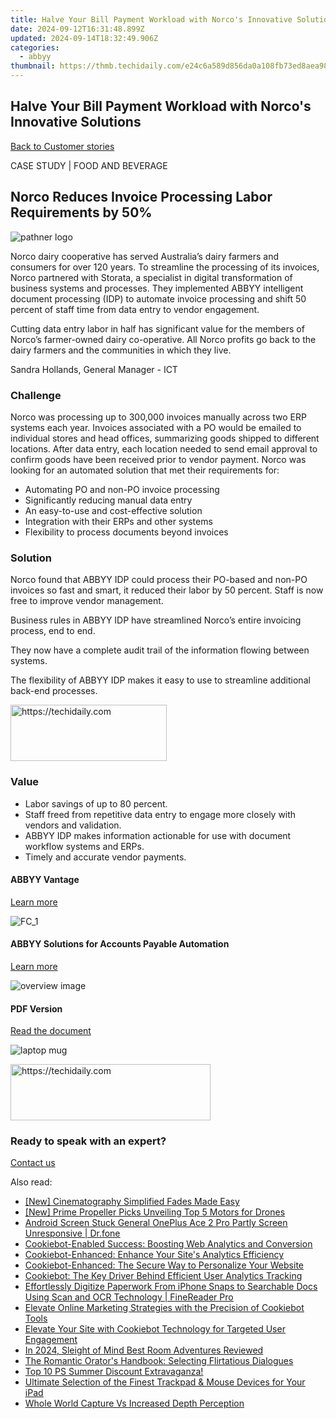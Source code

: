 ```yaml
---
title: Halve Your Bill Payment Workload with Norco's Innovative Solutions
date: 2024-09-12T16:31:48.899Z
updated: 2024-09-14T18:32:49.906Z
categories:
  - abbyy
thumbnail: https://thmb.techidaily.com/e24c6a589d856da0a108fb73ed8aea987528294a85122e6caa68a425ef40bc26.jpg
---
```


## Halve Your Bill Payment Workload with Norco's Innovative Solutions

[Back to Customer stories](https://tools.techidaily.com/abbyy/products/)

CASE STUDY | FOOD AND BEVERAGE

## Norco Reduces Invoice Processing Labor Requirements by 50%

![pathner logo](https://content.abbyy.com/-/media/project/abbyy/abbyy/insights/customer-stories/white-logos/norco-logo-new_white.png?h=71&iar=0&w=121)

Norco dairy cooperative has served Australia’s dairy farmers and consumers for over 120 years. To streamline the processing of its invoices, Norco partnered with Storata, a specialist in digital transformation of business systems and processes. They implemented ABBYY intelligent document processing (IDP) to automate invoice processing and shift 50 percent of staff time from data entry to vendor engagement.

Cutting data entry labor in half has significant value for the members of Norco’s farmer-owned dairy co-operative. All Norco profits go back to the dairy farmers and the communities in which they live.

Sandra Hollands, General Manager - ICT

### Challenge

Norco was processing up to 300,000 invoices manually across two ERP systems each year. Invoices associated with a PO would be emailed to individual stores and head offices, summarizing goods shipped to different locations. After data entry, each location needed to send email approval to confirm goods have been received prior to vendor payment. Norco was looking for an automated solution that met their requirements for:

* Automating PO and non-PO invoice processing
* Significantly reducing manual data entry
* An easy-to-use and cost-effective solution
* Integration with their ERPs and other systems
* Flexibility to process documents beyond invoices

### Solution

Norco found that ABBYY IDP could process their PO-based and non-PO invoices so fast and smart, it reduced their labor by 50 percent. Staff is now free to improve vendor management.

Business rules in ABBYY IDP have streamlined Norco’s entire invoicing process, end to end.

They now have a complete audit trail of the information flowing between systems.

The flexibility of ABBYY IDP makes it easy to use to streamline additional back-end processes. 

<!-- affiliate ads begin -->
<a href="https://aligracehair.sjv.io/c/5597632/2115930/19272" target="_top" id="2115930">
  <img src="//a.impactradius-go.com/display-ad/19272-2115930" border="0" alt="https://techidaily.com" width="250" height="90"/>
</a>
<img height="0" width="0" src="https://aligracehair.sjv.io/i/5597632/2115930/19272" style="position:absolute;visibility:hidden;" border="0" />
<!-- affiliate ads end -->

### Value

* Labor savings of up to 80 percent.
* Staff freed from repetitive data entry to engage more closely with vendors and validation.
* ABBYY IDP makes information actionable for use with document workflow systems and ERPs.
* Timely and accurate vendor payments.

#### ABBYY Vantage

[Learn more](https://tools.techidaily.com/abbyy/products/)

![FC_1](https://content.abbyy.com/-/media/project/abbyy/abbyy/products/flexicapture/fc_1.jpg?h=392&iar=0&w=696)

#### ABBYY Solutions for Accounts Payable Automation

[Learn more](https://tools.techidaily.com/abbyy/products/)

![overview image](https://content.abbyy.com/-/media/project/abbyy/abbyy/solutions/ap-automation/overview-image.jpg?h=800&iar=0&w=1392)

#### PDF Version

[Read the document](https://content.abbyy.com/-/media/Project/Abbyy/Abbyy/Insights/Customer-Stories/PDFs/norco-case-study-intelligent-document-processing-en.pdf)

![laptop mug](https://content.abbyy.com/-/media/project/abbyy/abbyy/company/newsroom/news-images/laptop-mug.jpg?h=836&iar=0&w=1486)

<!-- affiliate ads begin -->
<a href="https://wigfever.sjv.io/c/5597632/2014850/22899" target="_top" id="2014850">
  <img src="//a.impactradius-go.com/display-ad/22899-2014850" border="0" alt="https://techidaily.com" width="320" height="90"/>
</a>
<img height="0" width="0" src="https://wigfever.sjv.io/i/5597632/2014850/22899" style="position:absolute;visibility:hidden;" border="0" />
<!-- affiliate ads end -->

### Ready to speak with an expert?

[Contact us](https://tools.techidaily.com/abbyy/products/)

<ins class="adsbygoogle"
     style="display:block"
     data-ad-format="autorelaxed"
     data-ad-client="ca-pub-7571918770474297"
     data-ad-slot="1223367746"></ins>

<ins class="adsbygoogle"
     style="display:block"
     data-ad-client="ca-pub-7571918770474297"
     data-ad-slot="8358498916"
     data-ad-format="auto"
     data-full-width-responsive="true"></ins>

<span class="atpl-alsoreadstyle">Also read:</span>
<div><ul>
<li><a href="https://visual-screen-recording.techidaily.com/new-cinematography-simplified-fades-made-easy/"><u>[New] Cinematography Simplified Fades Made Easy</u></a></li>
<li><a href="https://extra-skills.techidaily.com/new-prime-propeller-picks-unveiling-top-5-motors-for-drones/"><u>[New] Prime Propeller Picks Unveiling Top 5 Motors for Drones</u></a></li>
<li><a href="https://howto.techidaily.com/android-screen-stuck-general-oneplus-ace-2-pro-partly-screen-unresponsive-drfone-by-drfone-fix-android-problems-fix-android-problems/"><u>Android Screen Stuck General OnePlus Ace 2 Pro Partly Screen Unresponsive | Dr.fone</u></a></li>
<li><a href="https://solve-marvelous.techidaily.com/cookiebot-enabled-success-boosting-web-analytics-and-conversion/"><u>Cookiebot-Enabled Success: Boosting Web Analytics and Conversion</u></a></li>
<li><a href="https://solve-marvelous.techidaily.com/cookiebot-enhanced-enhance-your-sites-analytics-efficiency/"><u>Cookiebot-Enhanced: Enhance Your Site's Analytics Efficiency</u></a></li>
<li><a href="https://solve-marvelous.techidaily.com/cookiebot-enhanced-the-secure-way-to-personalize-your-website/"><u>Cookiebot-Enhanced: The Secure Way to Personalize Your Website</u></a></li>
<li><a href="https://solve-marvelous.techidaily.com/cookiebot-the-key-driver-behind-efficient-user-analytics-tracking/"><u>Cookiebot: The Key Driver Behind Efficient User Analytics Tracking</u></a></li>
<li><a href="https://solve-marvelous.techidaily.com/effortlessly-digitize-paperwork-from-iphone-snaps-to-searchable-docs-using-scan-and-ocr-technology-finereader-pro/"><u>Effortlessly Digitize Paperwork From iPhone Snaps to Searchable Docs Using Scan and OCR Technology | FineReader Pro</u></a></li>
<li><a href="https://data-safeguard.techidaily.com/elevate-online-marketing-strategies-with-the-precision-of-cookiebot-tools/"><u>Elevate Online Marketing Strategies with the Precision of Cookiebot Tools</u></a></li>
<li><a href="https://solve-marvelous.techidaily.com/elevate-your-site-with-cookiebot-technology-for-targeted-user-engagement/"><u>Elevate Your Site with Cookiebot Technology for Targeted User Engagement</u></a></li>
<li><a href="https://screen-sharing-recording.techidaily.com/in-2024-sleight-of-mind-best-room-adventures-reviewed/"><u>In 2024, Sleight of Mind Best Room Adventures Reviewed</u></a></li>
<li><a href="https://mondly-stories.techidaily.com/the-romantic-orators-handbook-selecting-flirtatious-dialogues/"><u>The Romantic Orator's Handbook: Selecting Flirtatious Dialogues</u></a></li>
<li><a href="https://games-able.techidaily.com/1719170858411-top-10-ps-summer-discount-extravaganza/"><u>Top 10 PS Summer Discount Extravaganza!</u></a></li>
<li><a href="https://buynow-reviews.techidaily.com/ultimate-selection-of-the-finest-trackpad-and-mouse-devices-for-your-ipad/"><u>Ultimate Selection of the Finest Trackpad & Mouse Devices for Your iPad</u></a></li>
<li><a href="https://extra-lessons.techidaily.com/whole-world-capture-vs-increased-depth-perception/"><u>Whole World Capture Vs Increased Depth Perception</u></a></li>
</ul></div>

